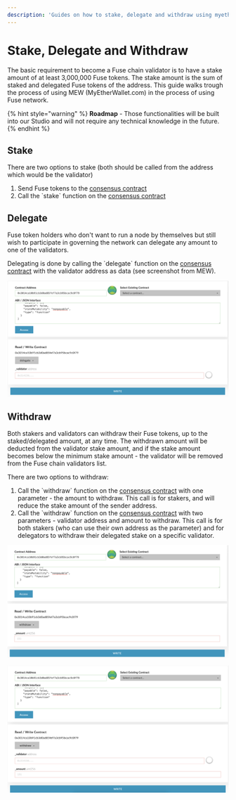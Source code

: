 ```yaml
---
description: 'Guides on how to stake, delegate and withdraw using myetherwallet.com'
---
```


# Stake, Delegate and Withdraw

The basic requirement to become a Fuse chain validator is to have a stake amount of at least 3,000,000 Fuse tokens. The stake amount is the sum of staked and delegated Fuse tokens of the address. This guide walks trough the process of using MEW \(MyEtherWallet.com\) in the process of using Fuse network.

{% hint style="warning" %}
**Roadmap** - Those functionalities will be built into our Studio and will not require any technical knowledge in the future.
{% endhint %}

## Stake

There are two options to stake \(both should be called from the address which would be the validator\)

1. Send Fuse tokens to the [consensus contract](https://explorer.fuse.io/address/0x3014ca10b91cb3d0ad85fef7a3cb95bcac9c0f79)
2. Call the \`stake\` function on the [consensus contract](https://explorer.fuse.io/address/0x3014ca10b91cb3d0ad85fef7a3cb95bcac9c0f79)

## Delegate

Fuse token holders who don't want to run a node by themselves but still wish to participate in governing the network can delegate any amount to one of the validators.

Delegating is done by calling the \`delegate\` function on the [consensus contract](https://explorer.fuse.io/address/0x3014ca10b91cb3d0ad85fef7a3cb95bcac9c0f79) with the validator address as data \(see screenshot from MEW\).

![delegate](../../.gitbook/assets/screen-shot-2019-09-04-at-14.59.27.png)

## Withdraw

Both stakers and validators can withdraw their Fuse tokens, up to the staked/delegated amount, at any time. The withdrawn amount will be deducted from the validator stake amount, and if the stake amount becomes below the minimum stake amount - the validator will be removed from the Fuse chain validators list.

There are two options to withdraw:

1. Call the \`withdraw\` function on the [consensus contract](https://explorer.fuse.io/address/0x3014ca10b91cb3d0ad85fef7a3cb95bcac9c0f79) with one parameter - the amount to withdraw. This call is for stakers, and will reduce the stake amount of the sender address.
2. Call the \`withdraw\` function on the [consensus contract](https://explorer.fuse.io/address/0x3014ca10b91cb3d0ad85fef7a3cb95bcac9c0f79) with two parameters - validator address and amount to withdraw. This call is for both stakers \(who can use their own address as the parameter\) and for delegators to withdraw their delegated stake on a specific validator.

![withdraw option \#1](../../.gitbook/assets/screen-shot-2019-09-04-at-15.01.15.png)

![withdraw option \#2](../../.gitbook/assets/screen-shot-2019-09-04-at-15.01.25.png)

